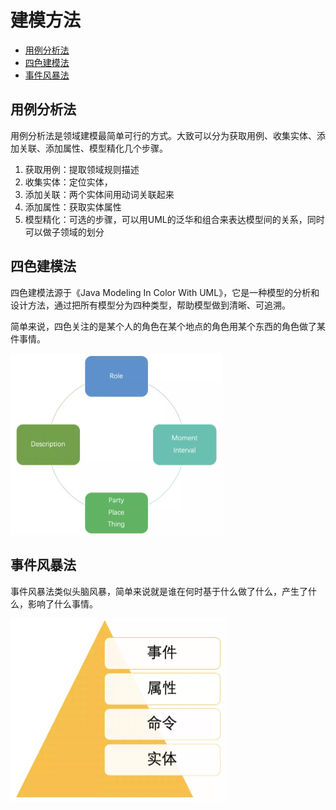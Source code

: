 # 建模方法

- [用例分析法](#用例分析法)
- [四色建模法](#四色建模法)
- [事件风暴法](#事件风暴法)

## 用例分析法

用例分析法是领域建模最简单可行的方式。大致可以分为获取用例、收集实体、添加关联、添加属性、模型精化几个步骤。

1. 获取用例：提取领域规则描述
2. 收集实体：定位实体，
3. 添加关联：两个实体间用动词关联起来
4. 添加属性：获取实体属性
5. 模型精化：可选的步骤，可以用UML的泛华和组合来表达模型间的关系，同时可以做子领域的划分

## 四色建模法

四色建模法源于《Java Modeling In Color With UML》，它是一种模型的分析和设计方法，通过把所有模型分为四种类型，帮助模型做到清晰、可追溯。

简单来说，四色关注的是某个人的角色在某个地点的角色用某个东西的角色做了某件事情。

<img src="../../assets/image-20201013194856149.png" alt="image-20201013194856149" style="zoom: 50%;" />

## 事件风暴法

事件风暴法类似头脑风暴，简单来说就是谁在何时基于什么做了什么，产生了什么，影响了什么事情。

<img src="../../assets/image-20201013194911453.png" alt="image-20201013194911453" style="zoom:50%;" />